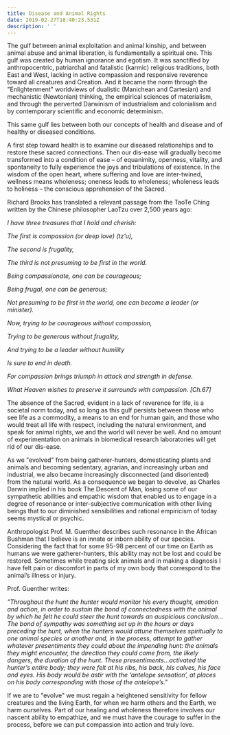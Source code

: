 ```yaml
---
title: Disease and Animal Rights
date: 2019-02-27T18:40:23.531Z
description: ' '
---
```

The gulf between animal exploitation and animal kinship, and between animal abuse and animal liberation, is fundamentally a spiritual one. This gulf was created by human ignorance and egotism. It was sanctified by anthropocentric, patriarchal and fatalistic (karmic) religious traditions, both East and West, lacking in active compassion and responsive reverence toward all creatures and Creation. And it became the norm through the "Enlightenment" worldviews of dualistic (Manichean and Cartesian) and mechanistic (Newtonian) thinking, the empirical sciences of materialism, and through the perverted Darwinism of industrialism and colonialism and by contemporary scientific and economic determinism.

This same gulf lies between both our concepts of health and disease and of healthy or diseased conditions.

A first step toward health is to examine our diseased relationships and to restore these sacred connections. Then our dis-ease will gradually become transformed into a condition of ease – of equanimity, openness, vitality, and spontaneity to fully experience the joys and tribulations of existence. In the wisdom of the open heart, where suffering and love are inter-twined, wellness means wholeness; oneness leads to wholeness; wholeness leads to holiness – the conscious apprehension of the Sacred.

Richard Brooks has translated a relevant passage from the TaoTe Ching written by the Chinese philosopher LaoTzu over 2,500 years ago:

_I have three treasures that I hold and cherish:_

_The first is compassion (or deep love) (tz’u),_

_The second is frugality,_

_The third is not presuming to be first in the world._

_Being compassionate, one can be courageous;_

_Being frugal, one can be generous;_

_Not presuming to be first in the world, one can become a leader (or minister)._

_Now, trying to be courageous without compassion,_

_Trying to be generous without frugality,_

_And trying to be a leader without humility_

_Is sure to end in death._

_For compassion brings triumph in attack and strength in defense._

_What Heaven wishes to preserve it surrounds with compassion. \[Ch.67]_

The absence of the Sacred, evident in a lack of reverence for life, is a societal norm today, and so long as this gulf persists between those who see life as a commodity, a means to an end for human gain, and those who would treat all life with respect, including the natural environment, and speak for animal rights, we and the world will never be well. And no amount of experimentation on animals in biomedical research laboratories will get rid of our dis-ease.

As we "evolved" from being gatherer-hunters, domesticating plants and animals and becoming sedentary, agrarian, and increasingly urban and industrial, we also became increasingly disconnected (and disoriented) from the natural world. As a consequence we began to devolve, as Charles Darwin implied in his book The Descent of Man, losing some of our sympathetic abilities and empathic wisdom that enabled us to engage in a degree of resonance or inter-subjective communication with other living beings that to our diminished sensibilities and rational empiricism of today seems mystical or psychic.

Anthropologist Prof. M. Guenther describes such resonance in the African Bushman that I believe is an innate or inborn ability of our species. Considering the fact that for some 95-98 percent of our time on Earth as humans we were gatherer-hunters, this ability may not be lost and could be restored. Sometimes while treating sick animals and in making a diagnosis I have felt pain or discomfort in parts of my own body that correspond to the animal’s illness or injury.

Prof. Guenther writes:

_"Throughout the hunt the hunter would monitor his every thought, emotion and action, in order to sustain the bond of connectedness with the animal by which he felt he could steer the hunt towards an auspicious conclusion…The bond of sympathy was something set up in the hours or days preceding the hunt, when the hunters would attune themselves spiritually to one animal species or another and, in the process, attempt to gather whatever presentiments they could about the impending hunt: the animals they might encounter, the direction they could come from, the likely dangers, the duration of the hunt. These presentiments…activated the hunter’s entire body; they were felt at his ribs, his back, his calves, his face and eyes. His body would be astir with the ‘antelope sensation’, at places on his body corresponding with those of the antelope’s."_

If we are to "evolve" we must regain a heightened sensitivity for fellow creatures and the living Earth, for when we harm others and the Earth, we harm ourselves. Part of our healing and wholeness therefore involves our nascent ability to empathize, and we must have the courage to suffer in the process, before we can put compassion into action and truly love.
